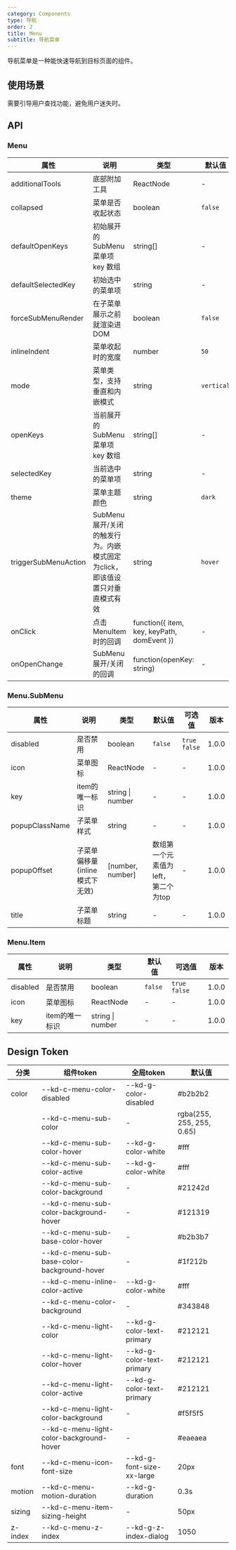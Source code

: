 ```yaml
---
category: Components
type: 导航
order: 2
title: Menu
subtitle: 导航菜单
---
```


导航菜单是一种能快速导航到目标页面的组件。

## 使用场景

需要引导用户查找功能，避免用户迷失时。

## API

### Menu

| 属性 | 说明 | 类型 | 默认值 | 可选值 | 版本 |
| --- | --- | --- | --- | --- | --- |
| additionalTools | 底部附加工具  | ReactNode  | - | - | 1.0.0 |
| collapsed | 菜单是否收起状态 | boolean | `false` | `true` `false` | 1.0.0 |
| defaultOpenKeys | 初始展开的 SubMenu 菜单项 key 数组  | string[] | - | - | 1.0.0 |
| defaultSelectedKey | 初始选中的菜单项 | string | - | - | 1.0.0 |
| forceSubMenuRender | 在子菜单展示之前就渲染进 DOM | boolean | `false` | `true` `false` | 1.0.0 |
| inlineIndent | 菜单收起时的宽度 | number | `50` | - | 1.0.0 |
| mode | 菜单类型，支持垂直和内嵌模式 | string | `vertical` | `vertical` `inline` | 1.0.0 |
| openKeys | 当前展开的 SubMenu 菜单项 key 数组  | string[] | - | - | 1.0.0 |
| selectedKey | 当前选中的菜单项  | string | - | - | 1.0.0 |
| theme | 菜单主题颜色 | string | `dark` | `light`  `dark` | 1.0.0 |
| triggerSubMenuAction | SubMenu 展开/关闭的触发行为。内嵌模式固定为click，即该值设置只对垂直模式有效 | string | `hover` | `hover` `click` | 1.0.0 |
| onClick | 点击 MenuItem 时的回调  | function({ item, key, keyPath, domEvent })  | - | - | 1.0.0 |
| onOpenChange | SubMenu 展开/关闭的回调  | function(openKey: string)   | - | - | 1.0.0 |

### Menu.SubMenu

| 属性 | 说明 | 类型 | 默认值 | 可选值 | 版本 |
| --- | --- | --- | --- | --- | --- |
| disabled | 是否禁用 | boolean | `false` | `true` `false` | 1.0.0 |
| icon | 菜单图标 | ReactNode | - | - | 1.0.0 |
| key | item的唯一标识 | string \| number | - | - | 1.0.0 |
| popupClassName | 子菜单样式 | string | - | - | 1.0.0 |
| popupOffset | 子菜单偏移量(inline模式下无效) | \[number, number\] | 数组第一个元素值为left，第二个为top | - | 1.0.0 |
| title | 子菜单标题 | string | - | - | 1.0.0 |

### Menu.Item

| 属性 | 说明 | 类型 | 默认值 | 可选值 | 版本 |
| --- | --- | --- | --- | --- | --- |
| disabled | 是否禁用 | boolean | `false` | `true` `false` | 1.0.0 |
| icon | 菜单图标 | ReactNode | - | - | 1.0.0 |
| key | item的唯一标识 | string \| number | - | - | 1.0.0 |

## Design Token

| 分类 | 组件token | 全局token | 默认值 |
| --- | --- | --- | --- |
| color | --kd-c-menu-color-disabled | --kd-g-color-disabled | #b2b2b2 |
|  | --kd-c-menu-sub-color | - | rgba(255, 255, 255, 0.65) |
|  | --kd-c-menu-sub-color-hover | --kd-g-color-white | #fff |
|  | --kd-c-menu-sub-color-active | --kd-g-color-white | #fff |
|  | --kd-c-menu-sub-color-background | - | #21242d |
|  | --kd-c-menu-sub-color-background-hover | - | #121319 |
|  | --kd-c-menu-sub-base-color-hover | - | #b2b3b7 |
|  | --kd-c-menu-sub-base-color-background-hover | - | #1f212b |
|  | --kd-c-menu-inline-color-active | --kd-g-color-white | #fff |
|  | --kd-c-menu-color-background | - | #343848 |
|  | --kd-c-menu-light-color | --kd-g-color-text-primary | #212121 |
|  | --kd-c-menu-light-color-hover | --kd-g-color-text-primary | #212121 |
|  | --kd-c-menu-light-color-active | --kd-g-color-text-primary | #212121 |
|  | --kd-c-menu-light-color-background | - | #f5f5f5 |
|  | --kd-c-menu-light-color-background-hover | - | #eaeaea |
| font | --kd-c-menu-icon-font-size | --kd-g-font-size-xx-large | 20px |
| motion | --kd-c-menu-motion-duration | --kd-g-duration | 0.3s |
| sizing | --kd-c-menu-item-sizing-height | - | 50px |
| z-index | --kd-c-menu-z-index | --kd-g-z-index-dialog | 1050 |
